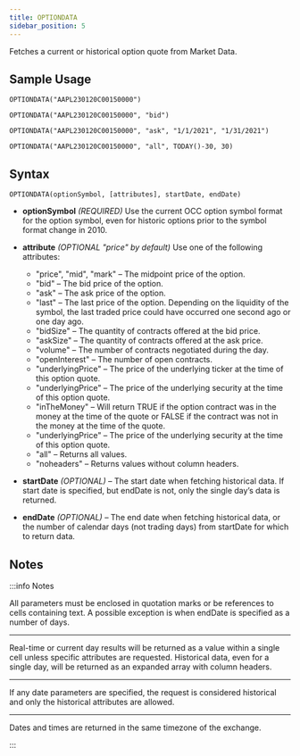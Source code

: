 ```yaml
---
title: OPTIONDATA
sidebar_position: 5
---
```


Fetches a current or historical option quote from Market Data.

## Sample Usage

    OPTIONDATA("AAPL230120C00150000")

    OPTIONDATA("AAPL230120C00150000", "bid")

    OPTIONDATA("AAPL230120C00150000", "ask", "1/1/2021", "1/31/2021")

    OPTIONDATA("AAPL230120C00150000", "all", TODAY()-30, 30)

## Syntax

    OPTIONDATA(optionSymbol, [attributes], startDate, endDate)

- **optionSymbol** _(REQUIRED)_ Use the current OCC option symbol format for the option symbol, even for historic options prior to the symbol format change in 2010.
- **attribute** _(OPTIONAL "price" by default)_ Use one of the following attributes:

  - "price", "mid", "mark" – The midpoint price of the option.
  - "bid" – The bid price of the option.
  - "ask" – The ask price of the option.
  - "last" – The last price of the option. Depending on the liquidity of the symbol, the last traded price could have occurred one second ago or one day ago.
  - "bidSize" – The quantity of contracts offered at the bid price.
  - "askSize" – The quantity of contracts offered at the ask price.
  - "volume" – The number of contracts negotiated during the day.
  - "openInterest" – The number of open contracts.
  - "underlyingPrice" – The price of the underlying ticker at the time of this option quote.
  - "underlyingPrice" – The price of the underlying security at the time of this option quote.
  - "inTheMoney" – Will return TRUE if the option contract was in the money at the time of the quote or FALSE if the contract was not in the money at the time of the quote.
  - "underlyingPrice" – The price of the underlying security at the time of this option quote.
  - "all" – Returns all values.
  - "noheaders" – Returns values without column headers.

- **startDate** _(OPTIONAL)_ – The start date when fetching historical data. If start date is specified, but endDate is not, only the single day’s data is returned.

- **endDate** _(OPTIONAL)_ – The end date when fetching historical data, or the number of calendar days (not trading days) from startDate for which to return data.

## Notes

:::info Notes

All parameters must be enclosed in quotation marks or be references to cells containing text. A possible exception is when endDate is specified as a number of days.

---

Real-time or current day results will be returned as a value within a single cell unless specific attributes are requested. Historical data, even for a single day, will be returned as an expanded array with column headers.

---

If any date parameters are specified, the request is considered historical and only the historical attributes are allowed.

---

Dates and times are returned in the same timezone of the exchange.

:::
